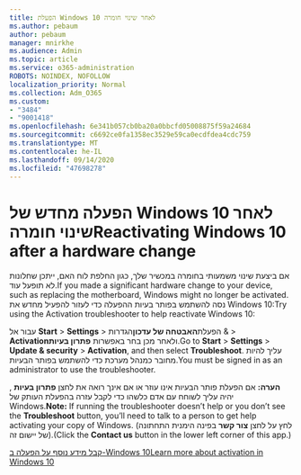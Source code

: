 ```yaml
---
title: הפעלת Windows 10 לאחר שינוי חומרה
ms.author: pebaum
author: pebaum
manager: mnirkhe
ms.audience: Admin
ms.topic: article
ms.service: o365-administration
ROBOTS: NOINDEX, NOFOLLOW
localization_priority: Normal
ms.collection: Adm_O365
ms.custom:
- "3484"
- "9001418"
ms.openlocfilehash: 6e341b057cb0ba20a0bbcfd05008875f59a24684
ms.sourcegitcommit: c6692ce0fa1358ec3529e59ca0ecdfdea4cdc759
ms.translationtype: MT
ms.contentlocale: he-IL
ms.lasthandoff: 09/14/2020
ms.locfileid: "47698278"
---
```

# <a name="reactivating-windows-10-after-a-hardware-change"></a><span data-ttu-id="6bdb8-102">הפעלה מחדש של Windows 10 לאחר שינוי חומרה</span><span class="sxs-lookup"><span data-stu-id="6bdb8-102">Reactivating Windows 10 after a hardware change</span></span>

<span data-ttu-id="6bdb8-103">אם ביצעת שינוי משמעותי בחומרה במכשיר שלך, כגון החלפת לוח האם, ייתכן שחלונות לא תופעל עוד.</span><span class="sxs-lookup"><span data-stu-id="6bdb8-103">If you made a significant hardware change to your device, such as replacing the motherboard, Windows might no longer be activated.</span></span> <span data-ttu-id="6bdb8-104">נסה להשתמש בפותר בעיות ההפעלה כדי לעזור להפעיל מחדש את Windows 10:</span><span class="sxs-lookup"><span data-stu-id="6bdb8-104">Try using the Activation troubleshooter to help reactivate Windows 10:</span></span>

<span data-ttu-id="6bdb8-105">עבור אל **Start**  >  **Settings**  >  הפעלת**האבטחה של עדכון**הגדרות &  >  **Activation**ולאחר מכן בחר באפשרות **פתרון בעיות**.</span><span class="sxs-lookup"><span data-stu-id="6bdb8-105">Go to **Start** > **Settings** > **Update & security** > **Activation**, and then select **Troubleshoot**.</span></span> <span data-ttu-id="6bdb8-106">עליך להיות מחובר כמנהל מערכת כדי להשתמש בפותר הבעיות.</span><span class="sxs-lookup"><span data-stu-id="6bdb8-106">You must be signed in as an administrator to use the troubleshooter.</span></span>

<span data-ttu-id="6bdb8-107">**הערה:** אם הפעלת פותר הבעיות אינו עוזר או אם אינך רואה את לחצן **פתרון בעיות** , יהיה עליך לשוחח עם אדם כלשהו כדי לקבל עזרה בהפעלת העותק של Windows.</span><span class="sxs-lookup"><span data-stu-id="6bdb8-107">**Note:** If running the troubleshooter doesn’t help or you don’t see the **Troubleshoot** button, you’ll need to talk to a person to get help activating your copy of Windows.</span></span> <span data-ttu-id="6bdb8-108">(לחץ על לחצן **צור קשר** בפינה הימנית התחתונה של יישום זה).</span><span class="sxs-lookup"><span data-stu-id="6bdb8-108">(Click the **Contact us** button in the lower left corner of this app.)</span></span>

[<span data-ttu-id="6bdb8-109">קבל מידע נוסף על הפעלה ב-Windows 10</span><span class="sxs-lookup"><span data-stu-id="6bdb8-109">Learn more about activation in Windows 10</span></span>](https://support.microsoft.com/help/12440/windows-10-activate)
